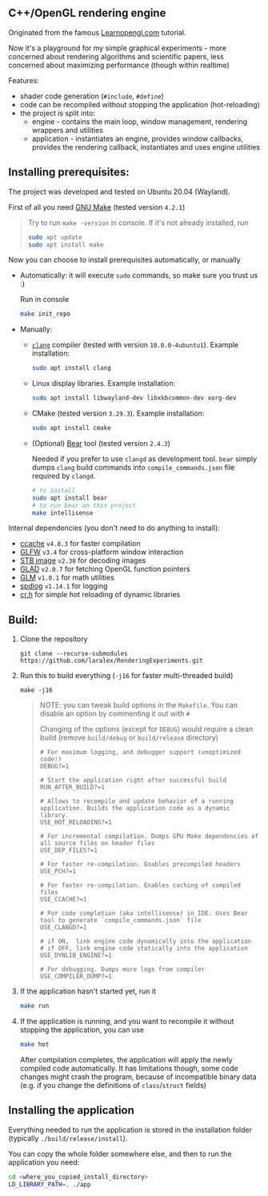 ## C++/OpenGL rendering engine

Originated from the famous [Learnopengl.com](https://learnopengl.com/) tutorial.

Now it's a playground for my simple graphical experiments - more concerned about rendering algorithms and scientific papers, less concerned about maximizing performance (though within realtime)

Features:
- shader code generation (`#include`, `#define`)
- code can be recompiled without stopping the application (hot-reloading)
- the project is split into:
    * engine - contains the main loop, window management, rendering wrappers and utilities
    * application - instantiates an engine, provides window callbacks, provides the rendering callback, instantiates and uses engine utilities


## Installing prerequisites:
The project was developed and tested on Ubuntu 20.04 (Wayland).

First of all you need [GNU Make](https://www.gnu.org/software/make/) (tested version `4.2.1`)
> Try to run `make -version` in console. If it's not already installed, run
> ```bash
> sudo apt update
> sudo apt install make
> ```

Now you can choose to install prerequisites automatically, or manually

* Automatically: it will execute `sudo` commands, so make sure you trust us :)

    Run in console
    ```bash
    make init_repo
    ````

* Manually:
    * [`clang`](https://clang.llvm.org/) compiler (tested with  version `10.0.0-4ubuntu1`). Example installation:
        ```bash
        sudo apt install clang
        ```
    * Linux display libraries. Example installation:
        ```bash
        sudo apt install libwayland-dev libxkbcommon-dev xorg-dev
        ```

    * CMake (tested version `3.29.3`). Example installation:
        ```bash
        sudo apt install cmake
        ```
    * (Optional) [Bear](https://github.com/rizsotto/Bear) tool (tested version `2.4.3`)
    
        Needed if you prefer to use `clangd` as development tool. `bear` simply dumps `clang` build commands into `compile_commands.json` file required by `clangd`.
        ```bash
        # to install
        sudo apt install bear
        # to run bear on this project
        make intellisense
        ```

Internal dependencies (you don't need to do anything to install):
* [ccache](https://ccache.dev/) `v4.8.3` for faster compilation
* [GLFW](https://github.com/glfw/glfw) `v3.4` for cross-platform window interaction
* [STB image](https://github.com/nothings/stb) `v2.30` for decoding images
* [GLAD](https://gen.glad.sh/) `v2.0.7` for fetching OpenGL function pointers
* [GLM](https://github.com/g-truc/glm) `v1.0.1` for math utilities
* [spdlog]() `v1.14.1` for logging
* [cr.h](https://github.com/fungos/cr) for simple hot reloading of dynamic libraries

## Build:
1. Clone the repository

    ```
    git clone --recurse-submodules https://github.com/laralex/RenderingExperiments.git
    ```

1. Run this to build everything (`-j16` for faster multi-threaded build)
    ```
    make -j16
    ```
    > NOTE: you can tweak build options in the `Makefile`. You can disable an option by commenting it out with `#`
    >
    > Changing of the options (except for `DEBUG`) would require a clean build (remove `build/debug` or `build/release` directory)
    > ```make
    > # For maximum logging, and debugger support (unoptimized code!)
    > DEBUG?=1
    >
    > # Start the application right after successful build
    > RUN_AFTER_BUILD?=1
    >
    > # Allows to recompile and update behavior of a running application. Builds the application code as a dynamic library.
    > USE_HOT_RELOADING?=1
    >
    > # For incremental compilation. Dumps GPU Make dependencies of all source files on header files
    > USE_DEP_FILES?=1
    >
    > # For faster re-compilation. Enables precompiled headers
    > USE_PCH?=1
    >
    > # For faster re-compilation. Enables caching of compiled files
    > USE_CCACHE?=1
    >
    > # For code completion (aka intellisense) in IDE. Uses Bear tool to generate `compile_commands.json` file
    > USE_CLANGD?=1
    >
    > # if ON,  link engine code dynamically into the application
    > # if OFF, link engine code statically into the application
    > USE_DYNLIB_ENGINE?=1
    >
    > # For debugging. Dumps more logs from compiler
    > USE_COMPILER_DUMP?=1
    > ```

4. If the application hasn't started yet, run it
    ```bash
    make run
    ```

5. If the application is running, and you want to recompile it without stopping the application, you can use
    ```bash
    make hot
    ```
    After compilation completes, the application will apply the newly compiled code automatically. It has limitations though, some code changes might crash the program, because of incompatible binary data (e.g. if you change the definitions of `class`/`struct` fields)

## Installing the application

Everything needed to run the application is stored in the installation folder (typically `./build/release/install`).

You can copy the whole folder somewhere else, and then to run the application you need:
```bash
cd <where_you_copied_install_directory>
LD_LIBRARY_PATH=. ./app
```
